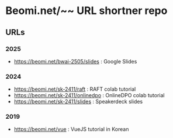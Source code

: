 # Beomi.net/~~ URL shortner repo

## URLs

### 2025

- https://beomi.net/bwai-2505/slides : Google Slides

### 2024

- https://beomi.net/sk-2411/raft : RAFT colab tutorial
- https://beomi.net/sk-2411/onlinedpo : OnlineDPO colab tutorial
- https://beomi.net/sk-2411/slides : Speakerdeck slides

### 2019

- https://beomi.net/vue : VueJS tutorial in Korean
